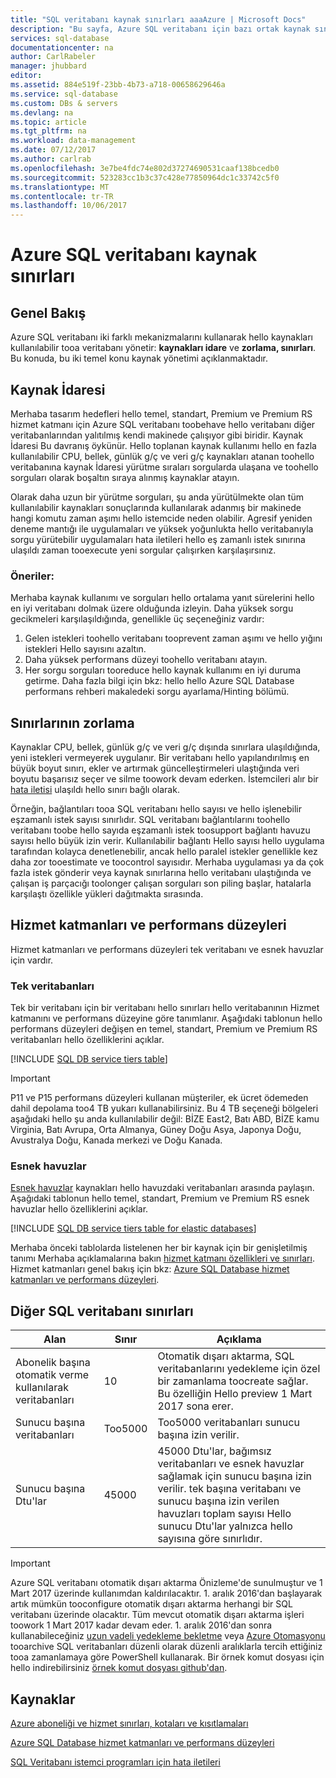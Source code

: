 ```yaml
---
title: "SQL veritabanı kaynak sınırları aaaAzure | Microsoft Docs"
description: "Bu sayfa, Azure SQL veritabanı için bazı ortak kaynak sınırları açıklar."
services: sql-database
documentationcenter: na
author: CarlRabeler
manager: jhubbard
editor: 
ms.assetid: 884e519f-23bb-4b73-a718-00658629646a
ms.service: sql-database
ms.custom: DBs & servers
ms.devlang: na
ms.topic: article
ms.tgt_pltfrm: na
ms.workload: data-management
ms.date: 07/12/2017
ms.author: carlrab
ms.openlocfilehash: 3e7be4fdc74e802d37274690531caaf138bcedb0
ms.sourcegitcommit: 523283cc1b3c37c428e77850964dc1c33742c5f0
ms.translationtype: MT
ms.contentlocale: tr-TR
ms.lasthandoff: 10/06/2017
---
```

# <a name="azure-sql-database-resource-limits"></a>Azure SQL veritabanı kaynak sınırları
## <a name="overview"></a>Genel Bakış
Azure SQL veritabanı iki farklı mekanizmalarını kullanarak hello kaynakları kullanılabilir tooa veritabanı yönetir: **kaynakları idare** ve **zorlama, sınırları**. Bu konuda, bu iki temel konu kaynak yönetimi açıklanmaktadır.

## <a name="resource-governance"></a>Kaynak İdaresi
Merhaba tasarım hedefleri hello temel, standart, Premium ve Premium RS hizmet katmanı için Azure SQL veritabanı toobehave hello veritabanı diğer veritabanlarından yalıtılmış kendi makinede çalışıyor gibi biridir. Kaynak İdaresi Bu davranış öykünür. Hello toplanan kaynak kullanımı hello en fazla kullanılabilir CPU, bellek, günlük g/ç ve veri g/ç kaynakları atanan toohello veritabanına kaynak İdaresi yürütme sıraları sorgularda ulaşana ve toohello sorguları olarak boşaltın sıraya alınmış kaynaklar atayın.

Olarak daha uzun bir yürütme sorguları, şu anda yürütülmekte olan tüm kullanılabilir kaynakları sonuçlarında kullanılarak adanmış bir makinede hangi komutu zaman aşımı hello istemcide neden olabilir. Agresif yeniden deneme mantığı ile uygulamaları ve yüksek yoğunlukta hello veritabanıyla sorgu yürütebilir uygulamaları hata iletileri hello eş zamanlı istek sınırına ulaşıldı zaman tooexecute yeni sorgular çalışırken karşılaşırsınız.

### <a name="recommendations"></a>Öneriler:
Merhaba kaynak kullanımı ve sorguları hello ortalama yanıt sürelerini hello en iyi veritabanı dolmak üzere olduğunda izleyin. Daha yüksek sorgu gecikmeleri karşılaşıldığında, genellikle üç seçeneğiniz vardır:

1. Gelen istekleri toohello veritabanı tooprevent zaman aşımı ve hello yığını istekleri Hello sayısını azaltın.
2. Daha yüksek performans düzeyi toohello veritabanı atayın.
3. Her sorgu sorguları tooreduce hello kaynak kullanımı en iyi duruma getirme. Daha fazla bilgi için bkz: hello hello Azure SQL Database performans rehberi makaledeki sorgu ayarlama/Hinting bölümü.

## <a name="enforcement-of-limits"></a>Sınırlarının zorlama
Kaynaklar CPU, bellek, günlük g/ç ve veri g/ç dışında sınırlara ulaşıldığında, yeni istekleri vermeyerek uygulanır. Bir veritabanı hello yapılandırılmış en büyük boyut sınırı, ekler ve artırmak güncelleştirmeleri ulaştığında veri boyutu başarısız seçer ve silme toowork devam ederken. İstemcileri alır bir [hata iletisi](sql-database-develop-error-messages.md) ulaşıldı hello sınırı bağlı olarak.

Örneğin, bağlantıları tooa SQL veritabanı hello sayısı ve hello işlenebilir eşzamanlı istek sayısı sınırlıdır. SQL veritabanı bağlantılarını toohello veritabanı toobe hello sayıda eşzamanlı istek toosupport bağlantı havuzu sayısı hello büyük izin verir. Kullanılabilir bağlantı Hello sayısı hello uygulama tarafından kolayca denetlenebilir, ancak hello paralel istekler genellikle kez daha zor tooestimate ve toocontrol sayısıdır. Merhaba uygulaması ya da çok fazla istek gönderir veya kaynak sınırlarına hello veritabanı ulaştığında ve çalışan iş parçacığı toolonger çalışan sorguları son piling başlar, hatalarla karşılaştı özellikle yükleri dağıtmakta sırasında.

## <a name="service-tiers-and-performance-levels"></a>Hizmet katmanları ve performans düzeyleri
Hizmet katmanları ve performans düzeyleri tek veritabanı ve esnek havuzlar için vardır.

### <a name="single-databases"></a>Tek veritabanları
Tek bir veritabanı için bir veritabanı hello sınırları hello veritabanının Hizmet katmanını ve performans düzeyine göre tanımlanır. Aşağıdaki tablonun hello performans düzeyleri değişen en temel, standart, Premium ve Premium RS veritabanları hello özelliklerini açıklar.

[!INCLUDE [SQL DB service tiers table](../../includes/sql-database-service-tiers-table.md)]

> [!IMPORTANT]
> P11 ve P15 performans düzeyleri kullanan müşteriler, ek ücret ödemeden dahil depolama too4 TB yukarı kullanabilirsiniz. Bu 4 TB seçeneği bölgeleri aşağıdaki hello şu anda kullanılabilir değil: BİZE East2, Batı ABD, BİZE kamu Virginia, Batı Avrupa, Orta Almanya, Güney Doğu Asya, Japonya Doğu, Avustralya Doğu, Kanada merkezi ve Doğu Kanada.
>

### <a name="elastic-pools"></a>Esnek havuzlar
[Esnek havuzlar](sql-database-elastic-pool.md) kaynakları hello havuzdaki veritabanları arasında paylaşın. Aşağıdaki tablonun hello temel, standart, Premium ve Premium RS esnek havuzlar hello özelliklerini açıklar.

[!INCLUDE [SQL DB service tiers table for elastic databases](../../includes/sql-database-service-tiers-table-elastic-pools.md)]

Merhaba önceki tablolarda listelenen her bir kaynak için bir genişletilmiş tanımı Merhaba açıklamalarına bakın [hizmet katmanı özellikleri ve sınırları](sql-database-performance-guidance.md#service-tier-capabilities-and-limits). Hizmet katmanları genel bakış için bkz: [Azure SQL Database hizmet katmanları ve performans düzeyleri](sql-database-service-tiers.md).

## <a name="other-sql-database-limits"></a>Diğer SQL veritabanı sınırları
| Alan | Sınır | Açıklama |
| --- | --- | --- |
| Abonelik başına otomatik verme kullanılarak veritabanları |10 |Otomatik dışarı aktarma, SQL veritabanlarını yedekleme için özel bir zamanlama toocreate sağlar. Bu özelliğin Hello preview 1 Mart 2017 sona erer.  |
| Sunucu başına veritabanları |Too5000 |Too5000 veritabanları sunucu başına izin verilir. |
| Sunucu başına Dtu'lar |45000 |45000 Dtu'lar, bağımsız veritabanları ve esnek havuzlar sağlamak için sunucu başına izin verilir. tek başına veritabanı ve sunucu başına izin verilen havuzları toplam sayısı Hello sunucu Dtu'lar yalnızca hello sayısına göre sınırlıdır.  

> [!IMPORTANT]
> Azure SQL veritabanı otomatik dışarı aktarma Önizleme'de sunulmuştur ve 1 Mart 2017 üzerinde kullanımdan kaldırılacaktır. 1. aralık 2016'dan başlayarak artık mümkün tooconfigure otomatik dışarı aktarma herhangi bir SQL veritabanı üzerinde olacaktır. Tüm mevcut otomatik dışarı aktarma işleri toowork 1 Mart 2017 kadar devam eder. 1. aralık 2016'dan sonra kullanabileceğiniz [uzun vadeli yedekleme bekletme](sql-database-long-term-retention.md) veya [Azure Otomasyonu](../automation/automation-intro.md) tooarchive SQL veritabanları düzenli olarak düzenli aralıklarla tercih ettiğiniz tooa zamanlamaya göre PowerShell kullanarak. Bir örnek komut dosyası için hello indirebilirsiniz [örnek komut dosyası github'dan](https://github.com/Microsoft/sql-server-samples/tree/master/samples/manage/azure-automation-automated-export).
>


## <a name="resources"></a>Kaynaklar
[Azure aboneliği ve hizmet sınırları, kotaları ve kısıtlamaları](../azure-subscription-service-limits.md)

[Azure SQL Database hizmet katmanları ve performans düzeyleri](sql-database-service-tiers.md)

[SQL Veritabanı istemci programları için hata iletileri](sql-database-develop-error-messages.md)
